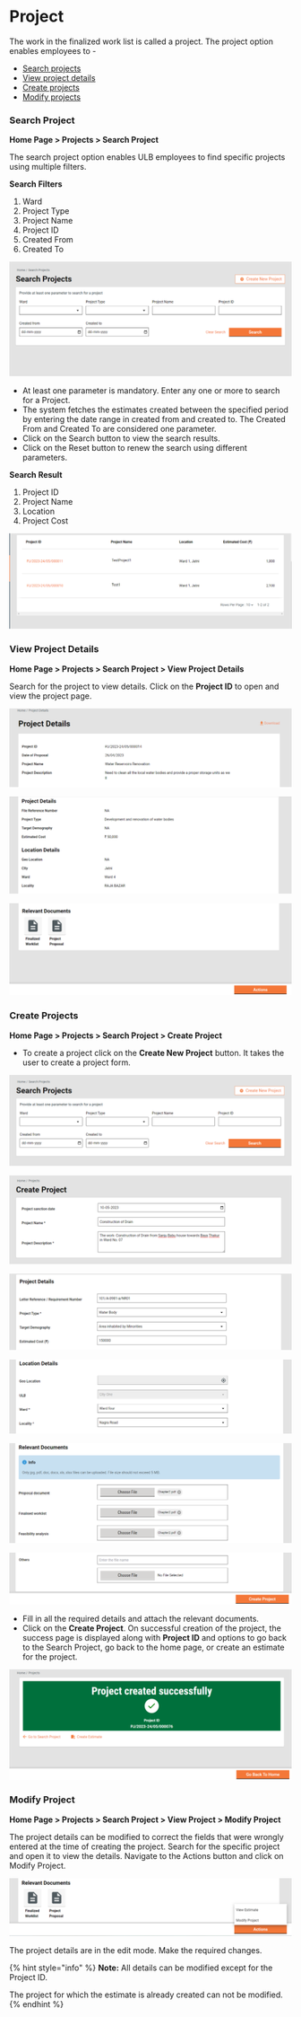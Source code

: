 # Project

The work in the finalized work list is called a project. The project option enables employees to -

* [Search projects](project.md#\_h2jobkdffx0h)
* [View project details](project.md#\_9r2zeio0tf57)
* [Create projects](project.md#\_knxsefvb7ee7)
* [Modify projects](project.md#\_r4yyntfzp4qz)

### Search Project <a href="#_h2jobkdffx0h" id="_h2jobkdffx0h"></a>

**Home Page > Projects > Search Project**

The search project option enables ULB employees to find specific projects using multiple filters.

**Search Filters**

1. Ward
2. Project Type
3. Project Name
4. Project ID
5. Created From
6. Created To

![](<../../../../.gitbook/assets/0 (6).png>)

* At least one parameter is mandatory. Enter any one or more to search for a Project.
* The system fetches the estimates created between the specified period by entering the date range in created from and created to. The Created From and Created To are considered one parameter.
* Click on the Search button to view the search results.
* Click on the Reset button to renew the search using different parameters.

**Search Result**

1. Project ID
2. Project Name
3. Location
4. Project Cost

![](<../../../../.gitbook/assets/1 (2) (1).png>)

### View Project Details <a href="#_9r2zeio0tf57" id="_9r2zeio0tf57"></a>

**Home Page > Projects > Search Project > View Project Details**

Search for the project to view details. Click on the **Project ID** to open and view the project page.

![](<../../../../.gitbook/assets/2 (1) (1).png>)

![](<../../../../.gitbook/assets/3 (2) (1).png>)

![](<../../../../.gitbook/assets/4 (6).png>)

### Create Projects <a href="#_knxsefvb7ee7" id="_knxsefvb7ee7"></a>

**Home Page > Projects > Search Project > Create Project**

* To create a project click on the **Create New Project** button. It takes the user to create a project form.

![](<../../../../.gitbook/assets/5 (1) (1).png>)

![](<../../../../.gitbook/assets/6 (4).png>)

![](<../../../../.gitbook/assets/7 (4).png>)

![](<../../../../.gitbook/assets/8 (3).png>)

![](<../../../../.gitbook/assets/9 (1) (1).png>)

![](<../../../../.gitbook/assets/10 (2).png>)

* Fill in all the required details and attach the relevant documents.
* Click on the **Create Project**. On successful creation of the project, the success page is displayed along with **Project ID** and options to go back to the Search Project, go back to the home page, or create an estimate for the project.

![](<../../../../.gitbook/assets/11 (1).png>)

### Modify Project <a href="#_r4yyntfzp4qz" id="_r4yyntfzp4qz"></a>

**Home Page > Projects > Search Project > View Project > Modify Project**

The project details can be modified to correct the fields that were wrongly entered at the time of creating the project. Search for the specific project and open it to view the details. Navigate to the Actions button and click on Modify Project.

![](../../../../.gitbook/assets/12.png)

The project details are in the edit mode. Make the required changes.&#x20;

{% hint style="info" %}
**Note:** All details can be modified except for the Project ID.&#x20;

The project for which the estimate is already created can not be modified.
{% endhint %}



